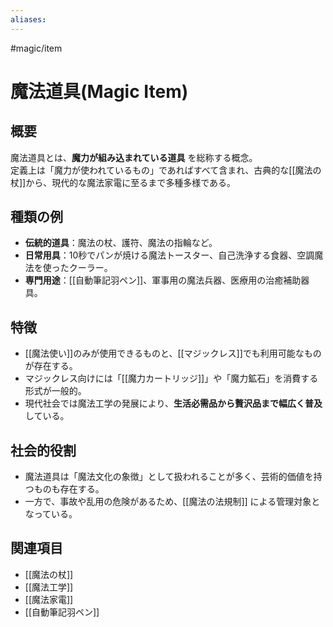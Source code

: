 ```yaml
---
aliases:
---
```

#magic/item 
# 魔法道具(Magic Item)

## 概要
魔法道具とは、**魔力が組み込まれている道具** を総称する概念。  
定義上は「魔力が使われているもの」であればすべて含まれ、古典的な[[魔法の杖]]から、現代的な魔法家電に至るまで多種多様である。

## 種類の例
- **伝統的道具**：魔法の杖、護符、魔法の指輪など。  
- **日常用具**：10秒でパンが焼ける魔法トースター、自己洗浄する食器、空調魔法を使ったクーラー。  
- **専門用途**：[[自動筆記羽ペン]]、軍事用の魔法兵器、医療用の治癒補助器具。  

## 特徴
- [[魔法使い]]のみが使用できるものと、[[マジックレス]]でも利用可能なものが存在する。  
- マジックレス向けには「[[魔力カートリッジ]]」や「魔力鉱石」を消費する形式が一般的。  
- 現代社会では魔法工学の発展により、**生活必需品から贅沢品まで幅広く普及** している。  

## 社会的役割
- 魔法道具は「魔法文化の象徴」として扱われることが多く、芸術的価値を持つものも存在する。  
- 一方で、事故や乱用の危険があるため、[[魔法の法規制]] による管理対象となっている。  

## 関連項目
- [[魔法の杖]]
- [[魔法工学]]
- [[魔法家電]]
- [[自動筆記羽ペン]]
